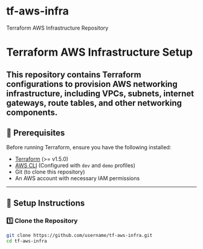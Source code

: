 # tf-aws-infra
Terraform AWS Infrastructure Repository
# Terraform AWS Infrastructure Setup

This repository contains Terraform configurations to provision AWS networking infrastructure, including VPCs, subnets, internet gateways, route tables, and other networking components.
---

## **📌 Prerequisites**
Before running Terraform, ensure you have the following installed:
- [Terraform](https://developer.hashicorp.com/terraform/downloads) (>= v1.5.0)
- [AWS CLI](https://aws.amazon.com/cli/) (Configured with `dev` and `demo` profiles)
- Git (to clone this repository)
- An AWS account with necessary IAM permissions

---

## **🚀 Setup Instructions**



### **1️⃣ Clone the Repository**
```sh
git clone https://github.com/username/tf-aws-infra.git
cd tf-aws-infra



